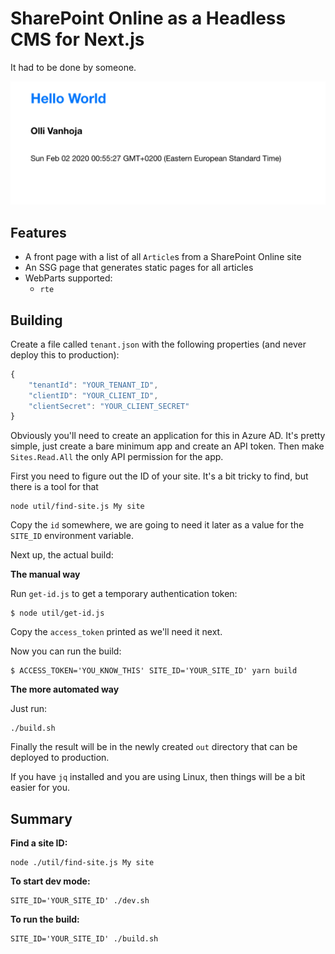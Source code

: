 SharePoint Online as a Headless CMS for Next.js
===============================================

It had to be done by someone.

![SPO CMS](/cms.png)

Features
--------

- A front page with a list of all `Article`s from a SharePoint Online site
- An SSG page that generates static pages for all articles
- WebParts supported:
  - `rte`

Building
--------

Create a file called `tenant.json` with the following properties
(and never deploy this to production):

```js
{
    "tenantId": "YOUR_TENANT_ID",
    "clientID": "YOUR_CLIENT_ID",
    "clientSecret": "YOUR_CLIENT_SECRET"
}
```

Obviously you'll need to create an application for this in Azure AD.  It's
pretty simple, just create a bare minimum app and create an API token.
Then make `Sites.Read.All` the only API permission for the app.

First you need to figure out the ID of your site. It's a bit tricky to
find, but there is a tool for that

```
node util/find-site.js My site
```

Copy the `id` somewhere, we are going to need it later as a value for
the `SITE_ID` environment variable.

Next up, the actual build:

**The manual way**

Run `get-id.js` to get a temporary authentication token:

```
$ node util/get-id.js
```

Copy the `access_token` printed as we'll need it next.

Now you can run the build:

```
$ ACCESS_TOKEN='YOU_KNOW_THIS' SITE_ID='YOUR_SITE_ID' yarn build
```

**The more automated way**

Just run:

```
./build.sh
```

Finally the result will be in the newly created `out` directory that can be
deployed to production.

If you have `jq` installed and you are using Linux, then things will be a bit
easier for you.

Summary
-------

**Find a site ID:**

```
node ./util/find-site.js My site
```

**To start dev mode:**

```
SITE_ID='YOUR_SITE_ID' ./dev.sh
```

**To run the build:**

```
SITE_ID='YOUR_SITE_ID' ./build.sh
```
